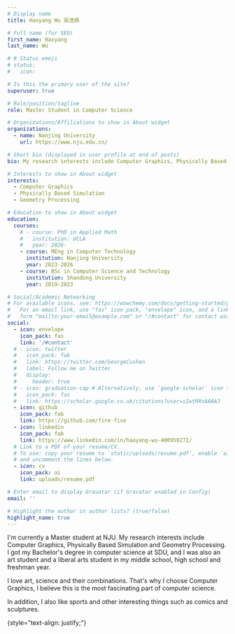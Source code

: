 ```yaml
---
# Display name
title: Haoyang Wu 吴浩杨

# Full name (for SEO)
first_name: Haoyang
last_name: Wu

# # Status emoji
# status:
#   icon: ️

# Is this the primary user of the site?
superuser: true

# Role/position/tagline
role: Master Student in Computer Science

# Organizations/Affiliations to show in About widget
organizations:
  - name: Nanjing University
    url: https://www.nju.edu.cn/

# Short bio (displayed in user profile at end of posts)
bio: My research interests include Computer Graphics, Physically Based Simulation and Geometry Processing.

# Interests to show in About widget
interests:
  - Computer Graphics
  - Physically Based Simulation
  - Geometry Processing

# Education to show in About widget
education:
  courses:
    # - course: PhD in Applied Math
    #   institution: UCLA
    #   year: 2026-
    - course: MEng in Computer Technology
      institution: Nanjing University
      year: 2023-2026
    - course: BSc in Computer Science and Technology
      institution: Shandong University
      year: 2019-2023

# Social/Academic Networking
# For available icons, see: https://wowchemy.com/docs/getting-started/page-builder/#icons
#   For an email link, use "fas" icon pack, "envelope" icon, and a link in the
#   form "mailto:your-email@example.com" or "/#contact" for contact widget.
social:
  - icon: envelope
    icon_pack: fas
    link: '/#contact'
  # - icon: twitter
  #   icon_pack: fab
  #   link: https://twitter.com/GeorgeCushen
  #   label: Follow me on Twitter
  #   display:
  #     header: true
  # - icon: graduation-cap # Alternatively, use `google-scholar` icon from `ai` icon pack
  #   icon_pack: fas
  #   link: https://scholar.google.co.uk/citations?user=sIwtMXoAAAAJ
  - icon: github
    icon_pack: fab
    link: https://github.com/fire-five
  - icon: linkedin
    icon_pack: fab
    link: https://www.linkedin.com/in/haoyang-wu-400959272/
  # Link to a PDF of your resume/CV.
  # To use: copy your resume to `static/uploads/resume.pdf`, enable `ai` icons in `params.yaml`,
  # and uncomment the lines below.
  - icon: cv
    icon_pack: ai
    link: uploads/resume.pdf

# Enter email to display Gravatar (if Gravatar enabled in Config)
email: ''

# Highlight the author in author lists? (true/false)
highlight_name: true
---
```



I'm currently a Master student at NJU. My research interests include Computer Graphics, Physically Based Simulation and Geometry Processing. I got my Bachelor's degree in computer science at SDU, and I was also an art student and a liberal arts student in my middle school, high school and freshman year.

I love art, science and their combinations. That's why I choose Computer Graphics, I believe this is the most fascinating part of computer science. 

In addition, I also like sports and other interesting things such as comics and sculptures.

{style="text-align: justify;"}
